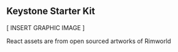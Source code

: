 ## Keystone Starter Kit

[ INSERT GRAPHIC IMAGE ]

React assets are from open sourced artworks of Rimworld
